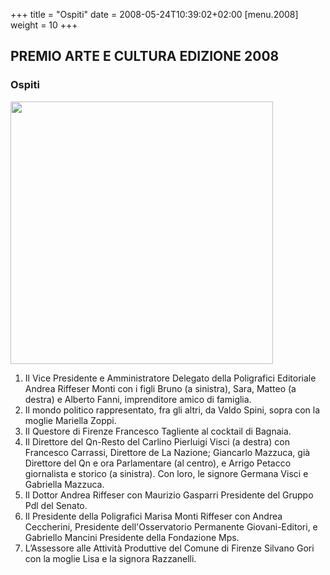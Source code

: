 +++
title = "Ospiti"
date = 2008-05-24T10:39:02+02:00
[menu.2008]
weight = 10
+++
## PREMIO ARTE E CULTURA EDIZIONE 2008

### Ospiti

<img src="/img/ospiti_2008.jpg" width="420"/>

1. Il Vice Presidente e Amministratore Delegato della Poligrafici Editoriale Andrea Riffeser Monti con i figli Bruno (a sinistra), Sara, Matteo (a destra) e Alberto Fanni, imprenditore amico di famiglia.
2. Il mondo politico rappresentato, fra gli altri, da Valdo Spini, sopra con la moglie Mariella Zoppi.
3. Il Questore di Firenze Francesco Tagliente al cocktail di Bagnaia.
4. Il Direttore del Qn-Resto del Carlino Pierluigi Visci (a destra) con Francesco Carrassi, Direttore de La Nazione; Giancarlo Mazzuca, già Direttore del Qn e ora Parlamentare (al centro), e Arrigo Petacco giornalista e storico (a sinistra). Con loro, le signore Germana Visci e Gabriella Mazzuca.
5. Il Dottor Andrea Riffeser con Maurizio Gasparri Presidente del Gruppo Pdl del Senato.
6. Il Presidente della Poligrafici Marisa Monti Riffeser con Andrea Ceccherini, Presidente dell'Osservatorio Permanente Giovani-Editori, e Gabriello Mancini Presidente della Fondazione Mps.
7. L’Assessore alle Attività Produttive del Comune di Firenze Silvano Gori con la moglie Lisa e la signora Razzanelli.

